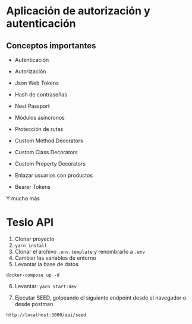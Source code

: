 # Aplicación de autorización y autenticación


## Conceptos importantes

* Autenticación

* Autorización

* Json Web Tokens

* Hash de contraseñas

* Nest Passport

* Módulos asíncronos

* Protección de rutas

* Custom Method Decorators

* Custom Class Decorators

* Custom Property Decorators

* Enlazar usuarios con productos

* Bearer Tokens

Y mucho más


# Teslo API

1. Clonar proyecto
2. ```yarn install```
3. Clonar el archivo ```.env.template``` y renombrarlo a ```.env```
4. Cambiar las variables de entorno
5. Levantar la base de datos
```
docker-compose up -d
```

6. Levantar: ```yarn start:dev```

7. Ejecutar SEED,  golpeando el siguiente endpoint desde el navegador o desde postman
```
http://localhost:3000/api/seed
```
